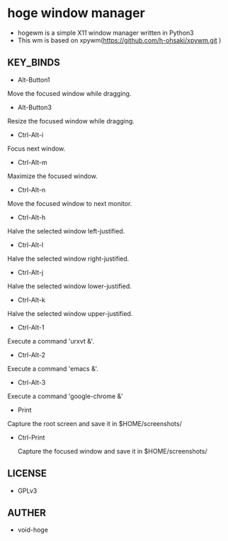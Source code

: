 # hoge window manager
- hogewm is a simple X11 window manager written in Python3
- This wm is based on xpywm(https://github.com/h-ohsaki/xpywm.git )

## KEY_BINDS
- Alt-Button1

Move the focused window while dragging.

- Alt-Button3

Resize the focused window while dragging.

- Ctrl-Alt-i

Focus next window.

- Ctrl-Alt-m

Maximize the focused window.

- Ctrl-Alt-n

Move the focused window to next monitor.

- Ctrl-Alt-h

Halve the selected window left-justified.

- Ctrl-Alt-l

Halve the selected window right-justified.

- Ctrl-Alt-j

Halve the selected window lower-justified.

- Ctrl-Alt-k

Halve the selected window upper-justified.

- Ctrl-Alt-1

Execute a command 'urxvt &'.

- Ctrl-Alt-2

Execute a command 'emacs &'.

- Ctrl-Alt-3

Execute a command 'google-chrome &'

- Print

Capture the root screen and save it in $HOME/screenshots/

- Ctrl-Print

  Capture the focused window and save it in $HOME/screenshots/

## LICENSE
- GPLv3

## AUTHER
- void-hoge